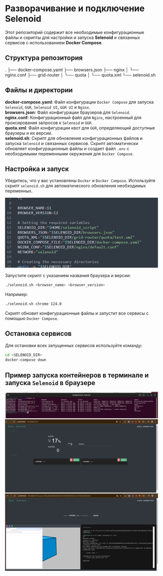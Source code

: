 # Разворачивание и подключение Selenoid

Этот репозиторий содержит все необходимые конфигурационные файлы и скрипты для настройки и запуска **Selenoid** и связанных
сервисов с использованием **Docker Compose**.

## Структура репозитория
.
├── docker-compose.yaml
├── browsers.json
├── nginx
│   └── nginx.conf
├── grid-router
│   └── quota
│       └── quota.xml
└── selenoid.sh


## Файлы и директории
**docker-compose.yaml**: Файл конфигурации `Docker Compose` для запуска `Selenoid`, `GGR`, `Selenoid UI`, `GGR UI` и `Nginx`.   
**browsers.json**: Файл конфигурации браузеров для `Selenoid`.  
**nginx.conf**: Конфигурационный файл для `Nginx`, настроенный для проксирования запросов к `Selenoid` и `GGR`.  
**quota.xml**: Файл конфигурации квот для `GGR`, определяющий доступные браузеры и их версии.   
**selenoid.sh**: Скрипт для обновления конфигурационных файлов и запуска `Selenoid` и связанных сервисов.
Скрипт автоматически обновляет конфигурационные файлы и создает файл `.env` с необходимыми переменными 
окружения для `Docker Compose`.

## Настройка и запуск
Убедитесь, что у вас установлены `Docker` и `Docker Compose`. Используйте скрипт `selenoid.sh` для автоматического 
обновления необходимых переменных.

<p align="center">
      <img title="selenoid.sh" src="media/variables.png" alt="selenoid.sh">
</p>

Запустите скрипт с указанием названия браузера и версии: 

```bash
./selenoid.sh <browser_name> <browser_version>
```
Например:

```bash
./selenoid.sh chrome 124.0
```
Скрипт обновит конфигурационные файлы и запустит все сервисы с помощью `Docker Compose`.

## Остановка сервисов
Для остановки всех запущенных сервисов используйте команду:

```bash
cd <SELENOID_DIR>
docker-compose down
```

## Пример запуска контейнеров в терминале и запуска `Selenoid` в браузере
<p align="center">
    <img title="selenoid" src="media/terminal.png" alt="selenoid">
    <img title="selenoid" src="media/selenoid1.png" alt="selenoid">
    <img title="selenoid" src="media/selenoid2.png" alt="selenoid">
</p>
